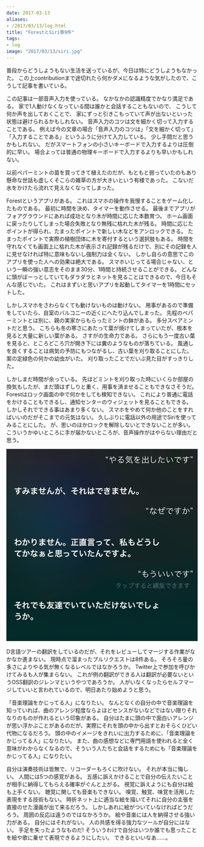 ```yaml
---
date: 2017-03-13
aliases:
- /2017/03/13/log.html
title: "ForestとSiri等9件"
tags:
- log
image: "2017/03/13/siri.jpg"
---
```


普段からどうしようもない生活を送っているが、今日は特にどうしようもなかった。
この上contributionまで途切れたら何かダメになるような気がしたので、こうして記事を書いている。

この記事は一部音声入力を使っている。
なかなかの認識精度でかなり満足である。
家で1人動けなくなっている間は誰かと会話することもないので、
こうして何か声を出しておくことで、
家にずっと引きこもっていて声が出ないといった状態は避けられるかもしれない。
音声入力のコツは文を細かく切って入力することである。
例えば今の文章の場合「音声入力のコツは」「文を細かく切って」「入力することである」というふうに分けて入力している。
少し手間だと思うかもしれない。
だがスマートフォンの小さいキーボードで入力するよりは圧倒的に早い。
場合よっては普通の物理キーボードで入力するよりも早いかもしれない。

以前ペパーミントの苗を買ってきて植えたのだが、もともと弱っていたのもあり懸命な世話も虚しくそこらの雑草の方が大きいという有様であった。
こないだ水をかけたら流れて見えなくなってしまった。

Forestというアプリがある。
これはスマホの操作を我慢することをゲーム化したものである。
最初に時間を決め、タイマーを動作させる。
最後までアプリがフォアグラウンドにあれば成功となり木が時間に応じた本数育つ。
ホーム画面に戻ったりしてしまった場合失敗となり無残に枯れた木が残る。
時間に応じたポイントが得られ、たまったポイントで新しい木などをアンロックできる。
たまったポイントで実際の植樹団体に木を寄付するという選択肢もある。
時間を守れなくても画面上に枯れた木が表示され記録が残るだけで、別にその記録を人に見せなければ特に意味もないし強制力は全くない。
しかし自らの意思でこのアプリを使った人への効果は絶大である。
スマホいじってる場合じゃない、という一瞬の強い意志をそのまま30分、1時間と持続させることができる。
どんなに頭がぼーっとしていてもダラダラとネットを見ることはできるので、今日もそんな感じでいた。
これはまずいと思いアプリを起動してタイマーを1時間にセットした。

しかしスマホをさわらなくても動けないものは動けない。
用事があるので準備をしていたら、自室のバルコニーの近くにへたり込んでしまった。
先程のペパーミントとは別に、親の実家からもらったミントの鉢がある。
多分スペアミントだと思う。
こちらも冬の寒さにあたって葉が焼けてしまっていたが、根本を見ると大量に新しい葉がある。
さすがの生命力である。
さらにもう一度古い葉を見ると、ところどころ穴が開き下には糞のようなものが落ちている。
風通しを良くすることは病気の予防にもつながるし、古い葉を刈り取ることにした。
案の定緑色の何かの幼虫がいた。
刈り取ったことでだいぶ見た目がすっきりした。

しかしまだ時間が余っている。
先ほどミントを刈り取った時にいくらか部屋の換気もしたが、まだ頭はずしりと重く、用事を済ませることもできなさそうだ。
Forestはロック画面の中で何かをしても検知できない。
これにより普通に電話をかけることもできるし、通知センターのウィジェットを見ることもできる。
しかしそれでできる事はあまり多くない。
スマホをやめて何か他のことをすればいいのだがそこまでの元気はない。
久しぶりに電話以外の用途でSiriを使ってみることにした。
が、思いのほかロックを解除しないとできないことが多い。
こういうかゆいところに手が届かないところが、音声操作がはやらない理由だと思う。

![Siri](/assets/2017/03/13/siri.jpg)

D言語ツアーの翻訳をしているのだが、それをレビューしてマージする作業がなかなか進まない。
現時点で溜まったプルリクエストは8件ある。
そろそろ量の多さによりやる気が無くなるレベルではなかろうか。
Twitter上で参加を呼びかけてみるも人が集まらない。
これが例の翻訳ができる人は翻訳が必要ないというOSS翻訳のジレンマというやつであろうか。
人がいなくなったらセルフマージしていいと言われているので、明日あたり始めようと思う。

「音楽理論をかじってる人」になりたい。
なんとなくの自分の中で音楽理論を知っていれば、曲のアレンジ程度ならよほどセンスがないなどではない限りそれなりのものが作れるという印象がある。
自分はたまに頭の中で面白いアレンジが思い浮かぶことがあるのだが、実際にそれを頭の中から出すとおそらくひどい代物になるだろう。
頭の中のイメージをきれいに出力するために、「音楽理論をかじってる人」になりたい。
また、曲の感想などに専門用語を使われると全く意味がわからなくなるので、そういう人たちと会話をするためにも「音楽理論をかじってる人」になりたい。

自分は演奏技術は皆無で、リコーダーもろくに吹けない。
それが本当に悔しい。
人間には5つの感覚がある。
五感に訴えかけることで自分の伝えたいことが相手に納得してもらえる確率がぐんと上がる。
視覚に訴えようにも自分は絵も上手くない。
聴覚に関しても音楽もできない。
嗅覚、触覚、味覚を活用した表現をする技術もない。
時折ネット上に適当な絵を描いてそれに自分の主張を直接のせた漫画が出て来るだろう。
しかしあれに絵がついていなければどうだろう。
周囲の反応は違うのではなかろうか。
絵や音楽には人を納得させる強い力がある。
自分にはそれがない。
人の共感を得る強力なツールが自分にはない。
手足を失ったようなものだ!
そういうわけで自分はいつか誰でも思ったことを絵や歌に乗せて表現できるようにしたい。
できるといいなあ……。